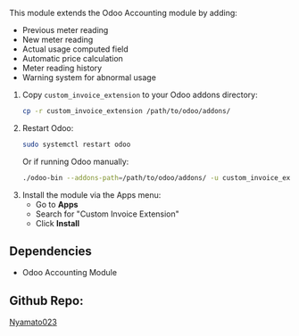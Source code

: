 This module extends the Odoo Accounting module by adding:
- Previous meter reading
- New meter reading
- Actual usage computed field
- Automatic price calculation
- Meter reading history
- Warning system for abnormal usage

1. Copy `custom_invoice_extension` to your Odoo addons directory:
   ```bash
   cp -r custom_invoice_extension /path/to/odoo/addons/
   ```
2. Restart Odoo:
   ```bash
   sudo systemctl restart odoo
   ```
   Or if running Odoo manually:
   ```bash
   ./odoo-bin --addons-path=/path/to/odoo/addons/ -u custom_invoice_extension
   ```
3. Install the module via the Apps menu:
   - Go to **Apps**
   - Search for "Custom Invoice Extension"
   - Click **Install**

## Dependencies
- Odoo Accounting Module

## Github Repo:
[Nyamato023](https://github.com/Nyamato023/custom_invoice_extension.git)
